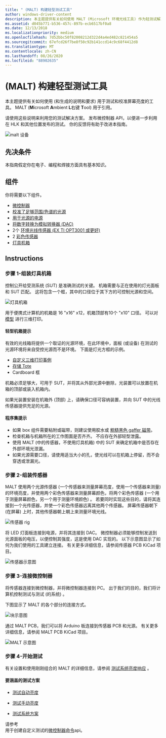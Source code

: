 ```yaml
---
title: " (MALT) 构建轻型测试工具"
author: windows-driver-content
description: 本主题提供有关如何使用 MALT (Microsoft 环境光线工具) 作为轻测试解决方案的说明。
ms.assetid: d045b771-b536-457c-897b-ecb6517bf0a8
ms.date: 12/13/2018
ms.localizationpriority: medium
ms.openlocfilehash: 7d52bbc50f82008212d322d4a4ed482c821454a5
ms.sourcegitcommit: 67efcd26f7be8f50c92b141ccd14c9c68f4412d8
ms.translationtype: MT
ms.contentlocale: zh-CN
ms.lasthandoff: 08/26/2020
ms.locfileid: "88902635"
---
```

# <a name="building-a-light-testing-tool-malt"></a> (MALT) 构建轻型测试工具

本主题提供有关如何使用 (和生成的说明和要求) 用于测试和校准屏幕亮度的工具。 MALT (**M**icrosoft **A**mbient **L**右键 **T**ool) 用于引用。

请使用这些说明来利用您的测试解决方案。 发布微控制器 API，以便进一步利用在 HLK 和其他位置发布的测试。 你的反馈将有助于改进本指南。

![malt 设备](images/MALT.png)

## <a name="prerequsites"></a>先决条件

本指南假定你在电子、编程和焊接方面具有基本知识。

## <a name="components"></a>组件

你将需要以下组件。

* [微控制器](https://store.arduino.cc/mega-2560-r3)
* [校准了足够范围/色谱的光源](https://www.superbrightleds.com/moreinfo/led-panel-light/square-12v-led-panel-light-fixture-1ft-x-1ft-35w/2184/)
* [用于光源的电源](https://www.superbrightleds.com/moreinfo/led-panel-light/square-12v-led-panel-light-fixture-1ft-x-1ft-35w/2184/#tab/PowerSupplies/subtab/powersupply)
* [将数字转换为模拟转换器 (DAC) ](https://www.microchip.com/wwwproducts/en/MCP4821)
* 2个 [环境光线传感器 (EX TI OPT3001 或更好) ](https://www.ti.com/product/OPT3001)
* 2 [彩色传感器](https://www.digikey.com/product-detail/en/ams/TCS34727FN/TCS34727FNCT-ND/3737677)
* [灯具机箱](#step-1---assemble-light-enclosure)

## <a name="instructions"></a>Instructions

### <a name="step-1---assemble-light-enclosure"></a>步骤 1-组装灯具机箱

控制公开给受测系统 (SUT) 是准确测试的关键。 机箱需要与正在使用的灯光面板和 SUT 匹配。 这将包含一个框，其中的口径位于其下方的可控制光源和空间。

![灯具机箱](images/box.png)

用于便携式计算机的机箱是 16 "x16" x12，机箱顶部有10个 "x10" 口径。  可以对 [模型](https://github.com/Microsoft/busiotools/tree/master/sensors/Tools/MALT/Schematics/enclosure) 进行三维打印。

#### <a name="light-enclosure-tips"></a>轻型机箱提示

有效的光线箱将提供一个取证的光源环境，在此环境中，面板 (或设备) 在测试的光源环境将来自受控光源而不是环境。 下面是灯光方框的示例。

* [自定义三维打印事例](https://github.com/Microsoft/busiotools/tree/master/sensors/Tools/MALT/Schematics/enclosure)
* [存储 Tote](https://www.sterilite.com/SelectProduct.html?id=955&ProductCategory=182&section=1)
* Cardboard 框

机箱必须足够大，可用于 SUT，并将其从外部光源中删除，光装置可以放置在机箱的顶部或装入机箱内。

如果光装置安装在机箱外 (顶部) 上，请确保口径可容纳装置，并向 SUT 中的光线传感器提供充足的光源。

#### <a name="assembly-tips"></a>程序集提示

* 如果 box 组件需要粘附或磁带，则建议使用胶水或 [粗糙黑色 gaffer 磁带](https://en.wikipedia.org/wiki/Gaffer_tape)。
* 检查机箱与机箱所在的工作图面是否齐齐。 不应存在外部轻型泄露。
* 使用 MALT (中的传感器，不使用灯具机箱) 中的 SUT 来确定机箱中是否存在外部环境光泄漏。
* 如果光源需要口径，请使用适当大小的孔，使光线可以在机箱上停留，而不会穿透或泄漏光。

### <a name="step-2---assemble-sensors"></a>步骤 2-组装传感器

MALT 使用两个光源传感器 (一个传感器来测量屏幕亮度，使用一个传感器来测量) 的环境亮度，并使用两个彩色传感器来测量屏幕颜色，将两个彩色传感器 (一个用于测量屏幕颜色，另一个用于测量环境颜色) 。 若要同时实现这些目的，请将其连接到一个光传感器，并使一个彩色传感器远离其他两个传感器。 屏幕传感器朝下 (在屏幕) 上时，其他传感器朝上朝上来测量环境光线。

![传感器 rig](images/sensor.png)

将 LED 灯面板连接到电源，并将其连接到 DAC。 微控制器必须能够控制发送到光源面板的电压，以便控制其强度，这是使用 DAC 实现的。 以下示意图显示了如何为我们使用的工具建立连接。 有关更多详细信息，请参阅传感器 PCB KiCad 项目。

![传感器示意图](images/SensorPCB.png)

### <a name="step-3---connect-the-microcontroller"></a>步骤 3-连接微控制器

将传感器连接到微控制器，并将微控制器连接到 PC。 出于我们的目的，我们将计算机控制测试与测试 (的系统) 。

下图显示了 MALT 的各个部分的连接方式。

![块示意图](images/BlockDiagram.png)

通过 MALT PCB，我们可以将 Arduino 板连接到传感器 PCB 和光源。 有关更多详细信息，请参阅 MALT PCB KiCad 项目。

![MALT 示意图](images/MaltPCB.png)

### <a name="step-4--start-testing"></a>步骤 4-开始测试

有关设置和使用刚刚组合的 MALT 的详细信息，请参阅 [测试系统亮度响应](testing-MALT-system-brightness-response.md) 。

#### <a name="test-scenarios-to-cover"></a>要涵盖的测试方案

* [测试自动亮度](testing-MALT-auto-brightness.md)

* [测试手动亮度](testing-MALT-manual-brightness.md)

* [测试系统方案](testing-MALT-system-scenarios.md)

请参考  
用于创建自定义测试的[微控制器命令](testing-MALT-microcontroller-commands.md)api。
